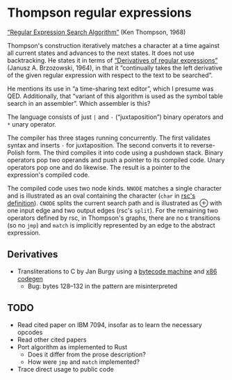 # Thompson regular expressions

[“Regular Expression Search Algorithm”](https://dl.acm.org/doi/10.1145/363347.363387)
(Ken Thompson, 1968)

Thompson's construction iteratively matches a character at a time against all
current states and advances to the next states. It does not use backtracking. He
states it in terms of [“Derivatives of regular expressions”](https://dl.acm.org/doi/10.1145/321239.321249)
(Janusz A. Brzozowski, 1964), in that it “continually takes the left derivative
of the given regular expression with respect to the text to be searched”.

He mentions its use in “a time-sharing text editor”, which I presume was QED.
Additionally, that “variant of this algorithm is used as the symbol table search
in an assembler”. Which assembler is this?

The language consists of just `|` and `·` (“juxtaposition”) binary operators and
`*` unary operator.

The compiler has three stages running concurrently. The first validates syntax
and inserts `·` for juxtaposition. The second converts it to reverse-Polish
form. The third compiles it into code using a pushdown stack. Binary operators
pop two operands and push a pointer to its compiled code. Unary operators pop
one and do likewise. The result is a pointer to the expression's compiled code.

The compiled code uses two node kinds. `NNODE` matches a single character and is
illustrated as an oval containing the character (`char` in [rsc's definition](https://swtch.com/~rsc/regexp/regexp2.html)).
`CNODE` splits the current search path and is illustrated as ⊕ with one input
edge and two output edges (rsc's `split`). For the remaining two operators
defined by rsc, in Thompson's graphs, there are no ε transitions (so no `jmp`)
and `match` is implicitly represented by an edge to the abstract expression.

## Derivatives

- Transliterations to C by Jan Burgy using a [bytecode machine](https://swtch.com/~rsc/regexp/regexp-bytecode.c.txt)
  and [x86 codegen](https://swtch.com/~rsc/regexp/regexp-x86.c.txt)
  - Bug: bytes 128–132 in the pattern are misinterpreted

## TODO

- Read cited paper on IBM 7094, insofar as to learn the necessary opcodes
- Read other cited papers
- Port algorithm as implemented to Rust
  - Does it differ from the prose description?
  - How were `jmp` and `match` implemented?
- Trace direct usage to public code
